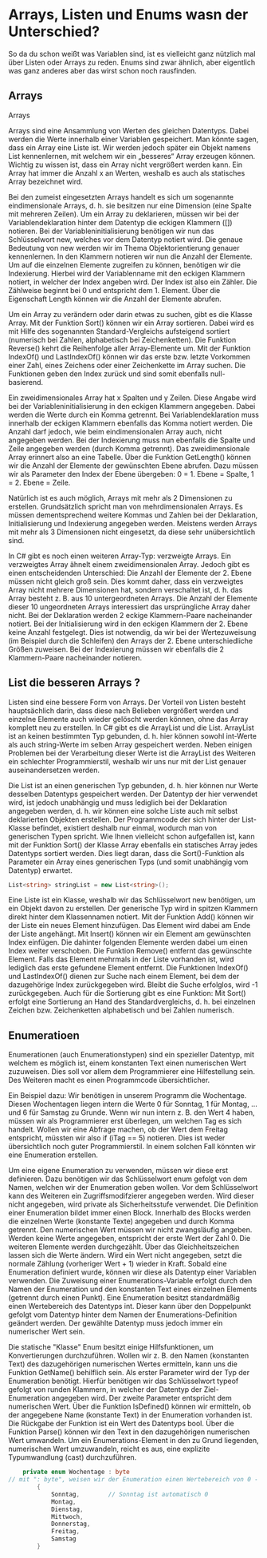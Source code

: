 # Arrays, Listen und Enums wasn der Unterschied?

So da du schon weißt was Variablen sind, ist es vielleicht ganz nützlich mal über Listen oder Arrays zu reden.
Enums sind zwar ähnlich, aber eigentlich was ganz anderes aber das wirst schon noch rausfinden.

## Arrays

Arrays

Arrays sind eine Ansammlung von Werten des gleichen Datentyps. Dabei werden die Werte innerhalb einer Variablen gespeichert. Man könnte sagen, dass ein Array eine Liste ist. Wir werden jedoch später ein Objekt namens List kennenlernen, mit welchem wir ein „besseres“ Array erzeugen können. Wichtig zu wissen ist, dass ein Array nicht vergrößert werden kann. Ein Array hat immer die Anzahl x an Werten, weshalb es auch als statisches Array bezeichnet wird.

Bei den zumeist eingesetzten Arrays handelt es sich um sogenannte eindimensionale Arrays, d. h. sie besitzen nur eine Dimension (eine Spalte mit mehreren Zeilen). Um ein Array zu deklarieren, müssen wir bei der Variablendeklaration hinter dem Datentyp die eckigen Klammern ([]) notieren. Bei der Variableninitialisierung benötigen wir nun das Schlüsselwort new, welches vor dem Datentyp notiert wird. Die genaue Bedeutung von new werden wir im Thema Objektorientierung genauer kennenlernen. In den Klammern notieren wir nun die Anzahl der Elemente. Um auf die einzelnen Elemente zugreifen zu können, benötigen wir die Indexierung. Hierbei wird der Variablenname mit den eckigen Klammern notiert, in welcher der Index angeben wird. Der Index ist also ein Zähler. Die Zählweise beginnt bei 0 und entspricht dem 1. Element. Über die Eigenschaft Length können wir die Anzahl der Elemente abrufen.

Um ein Array zu verändern oder darin etwas zu suchen, gibt es die Klasse Array. Mit der Funktion Sort() können wir ein Array sortieren. Dabei wird es mit Hilfe des sogenannten Standard-Vergleichs aufsteigend sortiert (numerisch bei Zahlen, alphabetisch bei Zeichenketten). Die Funktion Reverse() kehrt die Reihenfolge aller Array-Elemente um. Mit der Funktion IndexOf() und LastIndexOf() können wir das erste bzw. letzte Vorkommen einer Zahl, eines Zeichens oder einer Zeichenkette im Array suchen. Die Funktionen geben den Index zurück und sind somit ebenfalls null-basierend.

Ein zweidimensionales Array hat x Spalten und y Zeilen. Diese Angabe wird bei der Variableninitialisierung in den eckigen Klammern angegeben. Dabei werden die Werte durch ein Komma getrennt. Bei Variablendeklaration muss innerhalb der eckigen Klammern ebenfalls das Komma notiert werden. Die Anzahl darf jedoch, wie beim eindimensionalen Array auch, nicht angegeben werden. Bei der Indexierung muss nun ebenfalls die Spalte und Zeile angegeben werden (durch Komma getrennt). Das zweidimensionale Array erinnert also an eine Tabelle. Über die Funktion GetLength() können wir die Anzahl der Elemente der gewünschten Ebene abrufen. Dazu müssen wir als Parameter den Index der Ebene übergeben: 0 = 1. Ebene = Spalte, 1 = 2. Ebene = Zeile.

Natürlich ist es auch möglich, Arrays mit mehr als 2 Dimensionen zu erstellen. Grundsätzlich spricht man von mehrdimensionalen Arrays. Es müssen dementsprechend weitere Kommas und Zahlen bei der Deklaration, Initialisierung und Indexierung angegeben werden. Meistens werden Arrays mit mehr als 3 Dimensionen nicht eingesetzt, da diese sehr unübersichtlich sind.

In C# gibt es noch einen weiteren Array-Typ: verzweigte Arrays. Ein verzweigtes Array ähnelt einem zweidimensionalen Array. Jedoch gibt es einen entscheidenden Unterschied: Die Anzahl der Elemente der 2. Ebene müssen nicht gleich groß sein. Dies kommt daher, dass ein verzweigtes Array nicht mehrere Dimensionen hat, sondern verschaltet ist, d. h. das Array besteht z. B. aus 10 untergeordneten Arrays. Die Anzahl der Elemente dieser 10 ungeordneten Arrays interessiert das ursprüngliche Array daher nicht. Bei der Deklaration werden 2 eckige Klammern-Paare nacheinander notiert. Bei der Initialisierung wird in den eckigen Klammern der 2. Ebene keine Anzahl festgelegt. Dies ist notwendig, da wir bei der Wertezuweisung (im Beispiel durch die Schleifen) den Arrays der 2. Ebene unterschiedliche Größen zuweisen. Bei der Indexierung müssen wir ebenfalls die 2 Klammern-Paare nacheinander notieren.

## List die besseren Arrays ?

Listen sind eine bessere Form von Arrays. Der Vorteil von Listen besteht hauptsächlich darin, dass diese nach Belieben vergrößert werden und einzelne Elemente auch wieder gelöscht werden können, ohne das Array komplett neu zu erstellen. In C# gibt es die ArrayList und die List. ArrayList ist an keinen bestimmten Typ gebunden, d. h. hier können sowohl int-Werte als auch string-Werte im selben Array gespeichert werden. Neben einigen Problemen bei der Verarbeitung dieser Werte ist die ArrayList des Weiteren ein schlechter Programmierstil, weshalb wir uns nur mit der List genauer auseinandersetzen werden.

Die List ist an einen generischen Typ gebunden, d. h. hier können nur Werte desselben Datentyps gespeichert werden. Der Datentyp der hier verwendet wird, ist jedoch unabhängig und muss lediglich bei der Deklaration angegeben werden, d. h. wir können eine solche Liste auch mit selbst deklarierten Objekten erstellen. Der Programmcode der sich hinter der List-Klasse befindet, existiert deshalb nur einmal, wodurch man von generischen Typen spricht. Wie Ihnen vielleicht schon aufgefallen ist, kann mit der Funktion Sort() der Klasse Array ebenfalls ein statisches Array jedes Datentyps sortiert werden. Dies liegt daran, dass die Sort()-Funktion als Parameter ein Array eines generischen Typs (und somit unabhängig vom Datentyp) erwartet.

```csharp
List<string> stringList = new List<string>(); 
```

Eine Liste ist ein Klasse, weshalb wir das Schlüsselwort new benötigen, um ein Objekt davon zu erstellen. Der generische Typ wird in spitzen Klammern direkt hinter dem Klassennamen notiert. Mit der Funktion Add() können wir der Liste ein neues Element hinzufügen. Das Element wird dabei am Ende der Liste angehängt. Mit Insert() können wir ein Element am gewünschten Index einfügen. Die dahinter folgenden Elemente werden dabei um einen Index weiter verschoben. Die Funktion Remove() entfernt das gewünschte Element. Falls das Element mehrmals in der Liste vorhanden ist, wird lediglich das erste gefundene Element entfernt. Die Funktionen IndexOf() und LastIndexOf() dienen zur Suche nach einem Element, bei dem der dazugehörige Index zurückgegeben wird. Bleibt die Suche erfolglos, wird -1 zurückgegeben. Auch für die Sortierung gibt es eine Funktion: Mit Sort() erfolgt eine Sortierung an Hand des Standardvergleichs, d. h. bei einzelnen Zeichen bzw. Zeichenketten alphabetisch und bei Zahlen numerisch.

## Enumeratioen

Enumerationen (auch Enumerationstypen) sind ein spezieller Datentyp, mit welchem es möglich ist, einem konstanten Text einen numerischen Wert zuzuweisen. Dies soll vor allem dem Programmierer eine Hilfestellung sein. Des Weiteren macht es einen Programmcode übersichtlicher.

Ein Beispiel dazu: Wir benötigen in unserem Programm die Wochentage. Diesen Wochentagen liegen intern die Werte 0 für Sonntag, 1 für Montag, … und 6 für Samstag zu Grunde. Wenn wir nun intern z. B. den Wert 4 haben, müssen wir als Programmierer erst überlegen, um welchen Tag es sich handelt. Wollen wir eine Abfrage machen, ob der Wert dem Freitag entspricht, müssten wir also if (iTag == 5) notieren. Dies ist weder übersichtlich noch guter Programmierstil. In einem solchen Fall könnten wir eine Enumeration erstellen.

Um eine eigene Enumeration zu verwenden, müssen wir diese erst definieren. Dazu benötigen wir das Schlüsselwort enum gefolgt von dem Namen, welchen wir der Enumeration geben wollen. Vor dem Schlüsselwort kann des Weiteren ein Zugriffsmodifzierer angegeben werden. Wird dieser nicht angegeben, wird private als Sicherheitsstufe verwendet. Die Definition einer Enumeration bildet immer einen Block. Innerhalb des Blocks werden die einzelnen Werte (konstante Texte) angegeben und durch Komma getrennt. Den numerischen Wert müssen wir nicht zwangsläufig angeben. Werden keine Werte angegeben, entspricht der erste Wert der Zahl 0. Die weiteren Elemente werden durchgezählt. Über das Gleichheitszeichen lassen sich die Werte ändern. Wird ein Wert nicht angegeben, setzt die normale Zählung (vorheriger Wert + 1) wieder in Kraft.
Sobald eine Enumeration definiert wurde, können wir diese als Datentyp einer Variablen verwenden. Die Zuweisung einer Enumerations-Variable erfolgt durch den Namen der Enumeration und den konstanten Text eines einzelnen Elements (getrennt durch einen Punkt). Eine Enumeration besitzt standardmäßig einen Wertebereich des Datentyps int. Dieser kann über den Doppelpunkt gefolgt vom Datentyp hinter dem Namen der Enumerations-Definition geändert werden. Der gewählte Datentyp muss jedoch immer ein numerischer Wert sein.

Die statische "Klasse" Enum besitzt einige Hilfsfunktionen, um Konvertierungen durchzuführen. Wollen wir z. B. den Namen (konstanten Text) des dazugehörigen numerischen Wertes ermitteln, kann uns die Funktion GetName() behilflich sein. Als erster Parameter wird der Typ der Enumeration benötigt. Hierfür benötigen wir das Schlüsselwort typeof gefolgt von runden Klammern, in welcher der Datentyp der Ziel-Enumeration angegeben wird. Der zweite Parameter entspricht dem numerischen Wert. Über die Funktion IsDefined() können wir ermitteln, ob der angegebene Name (konstante Text) in der Enumeration vorhanden ist. Die Rückgabe der Funktion ist ein Wert des Datentyps bool. Über die Funktion Parse() können wir den Text in den dazugehörigen numerischen Wert umwandeln. Um ein Enumerations-Element in den zu Grund liegenden, numerischen Wert umzuwandeln, reicht es aus, eine explizite Typumwandlung (cast) durchzuführen.

```csharp
    private enum Wochentage : byte  
// mit ": byte", weisen wir der Enumeration einen Wertebereich von 0 - 255 zu
        {
            Sonntag,        // Sonntag ist automatisch 0
            Montag,
            Dienstag,
            Mittwoch,
            Donnerstag,
            Freitag,
            Samstag
        }
```
